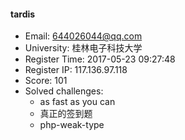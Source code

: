#### tardis  

* Email: 644026044@qq.com  
* University: 桂林电子科技大学  
* Register Time: 2017-05-23 09:27:48  
* Register IP: 117.136.97.118  
* Score: 101  
* Solved challenges: 
  * as fast as you can  
  * 真正的签到题  
  * php-weak-type  
